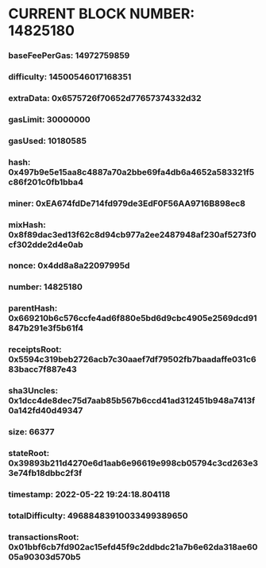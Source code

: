 # CURRENT BLOCK NUMBER: 14825180

### baseFeePerGas: 14972759859
### difficulty: 14500546017168351
### extraData: 0x6575726f70652d77657374332d32
### gasLimit: 30000000
### gasUsed: 10180585
### hash: 0x497b9e5e15aa8c4887a70a2bbe69fa4db6a4652a583321f5c86f201c0fb1bba4
### miner: 0xEA674fdDe714fd979de3EdF0F56AA9716B898ec8
### mixHash: 0x8f89dac3ed13f62c8d94cb977a2ee2487948af230af5273f0cf302dde2d4e0ab
### nonce: 0x4dd8a8a22097995d
### number: 14825180
### parentHash: 0x669210b6c576ccfe4ad6f880e5bd6d9cbc4905e2569dcd91847b291e3f5b61f4
### receiptsRoot: 0x5594c319beb2726acb7c30aaef7df79502fb7baadaffe031c683bacc7f887e43
### sha3Uncles: 0x1dcc4de8dec75d7aab85b567b6ccd41ad312451b948a7413f0a142fd40d49347
### size: 66377
### stateRoot: 0x39893b211d4270e6d1aab6e96619e998cb05794c3cd263e33e74fb18dbbc2f3f
### timestamp: 2022-05-22 19:24:18.804118
### totalDifficulty: 49688483910033499389650
### transactionsRoot: 0x01bbf6cb7fd902ac15efd45f9c2ddbdc21a7b6e62da318ae6005a90303d570b5
